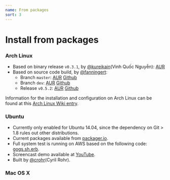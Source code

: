 ```yaml
---
name: From packages
sort: 3
---
```


# Install from packages

### Arch Linux

- Based on binary release `v0.3.1`, by [@kureikain](https://github.com/kureikain)(Vinh Quốc Nguyễn): [AUR](https://aur.archlinux.org/packages/gogs/)
- Based on source code build, by [@fanningert](https://github.com/fanningert):
	- Branch `master`: [AUR](https://aur.archlinux.org/packages/gogs-git/) [Github](https://github.com/fanningert/PKGBUILDs/tree/master/aur/gogs-git)
	- Branch `dev`: [AUR](https://aur.archlinux.org/packages/gogs-git-dev/) [Github](https://github.com/fanningert/PKGBUILDs/tree/master/aur/gogs-git-dev)
	- Release `v0.5.2`: [AUR](https://aur.archlinux.org/packages/gogs/) [Github](https://github.com/fanningert/PKGBUILDs/tree/master/aur/gogs)

Information for the installation and configuration on Arch Linux can be found at this [Arch Linux Wiki entry](https://wiki.archlinux.org/index.php/Gogs).

### Ubuntu

- Currently only enabled for Ubuntu 14.04, since the dependency on Git > 1.8 rules out other distributions.
- Current packages available from [packager.io](https://packager.io/gh/pkgr/gogs).
- Full system test is running on AWS based on the following code: [gogs.sh.erb](https://github.com/pkgr/showcase/blob/master/data/gogs.sh.erb).
- Screencast demo available at [YouTube](http://www.youtube.com/watch?v=xllP7BP_qgs&feature=youtu.be).
- Built by [@crohr](https://github.com/crohr)(Cyril Rohr).

### Mac OS X
